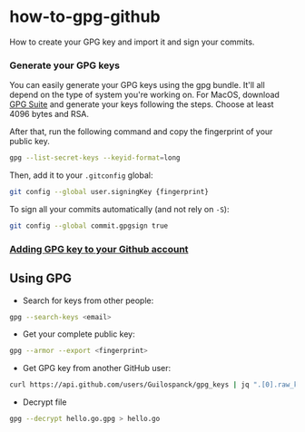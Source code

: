 # how-to-gpg-github
How to create your GPG key and import it and sign your commits.

### Generate your GPG keys
You can easily generate your GPG keys using the gpg bundle.
It'll all depend on the type of system you're working on. For MacOS, download [GPG Suite](https://gpgtools.org/) and generate your keys following the steps.
Choose at least 4096 bytes and RSA.

After that, run the following command and copy the fingerprint of your public key.
```bash
gpg --list-secret-keys --keyid-format=long
```

Then, add it to your `.gitconfig` global:
```bash
git config --global user.signingKey {fingerprint}
```

To sign all your commits automatically (and not rely on `-S`):
```bash
git config --global commit.gpgsign true 
```

### [Adding GPG key to your Github account](https://docs.github.com/en/authentication/managing-commit-signature-verification/adding-a-gpg-key-to-your-github-account)

## Using GPG
- Search for keys from other people:
```bash
gpg --search-keys <email>
```

- Get your complete public key:
```bash
gpg --armor --export <fingerprint> 
```

- Get GPG key from another GitHub user:
```bash
curl https://api.github.com/users/Guilospanck/gpg_keys | jq ".[0].raw_key" -r | gpg --import 
```

- Decrypt file
```bash
gpg --decrypt hello.go.gpg > hello.go
```
